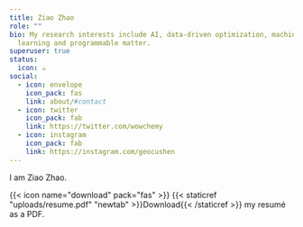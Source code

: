```yaml
---
title: Ziao Zhao
role: ""
bio: My research interests include AI, data-driven optimization, machine
  learning and programmable matter.
superuser: true
status:
  icon: ☕️
social:
  - icon: envelope
    icon_pack: fas
    link: about/#contact
  - icon: twitter
    icon_pack: fab
    link: https://twitter.com/wowchemy
  - icon: instagram
    icon_pack: fab
    link: https://instagram.com/geocushen
---
```

I﻿ am Ziao Zhao.

{{< icon name="download" pack="fas" >}} {{< staticref "uploads/resume.pdf" "newtab" >}}Download{{< /staticref >}} my resumé as a PDF.